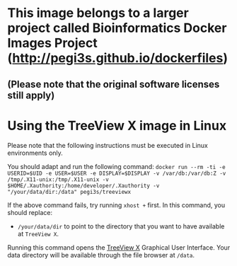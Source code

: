 # This image belongs to a larger project called Bioinformatics Docker Images Project (http://pegi3s.github.io/dockerfiles)
## (Please note that the original software licenses still apply)

# Using the TreeView X image in Linux
Please note that the following instructions must be executed in Linux environments only.

You should adapt and run the following command: `docker run --rm -ti -e USERID=$UID -e USER=$USER -e DISPLAY=$DISPLAY -v /var/db:/var/db:Z -v /tmp/.X11-unix:/tmp/.X11-unix -v $HOME/.Xauthority:/home/developer/.Xauthority -v "/your/data/dir:/data" pegi3s/treeviewx`

If the above command fails, try running `xhost +` first. In this command, you should replace:
- `/your/data/dir` to point to the directory that you want to have available at `TreeView X`. 

Running this command opens the [TreeView X](https://code.google.com/archive/p/treeviewx/) Graphical User Interface. Your data directory will be available through the file browser at `/data`.
